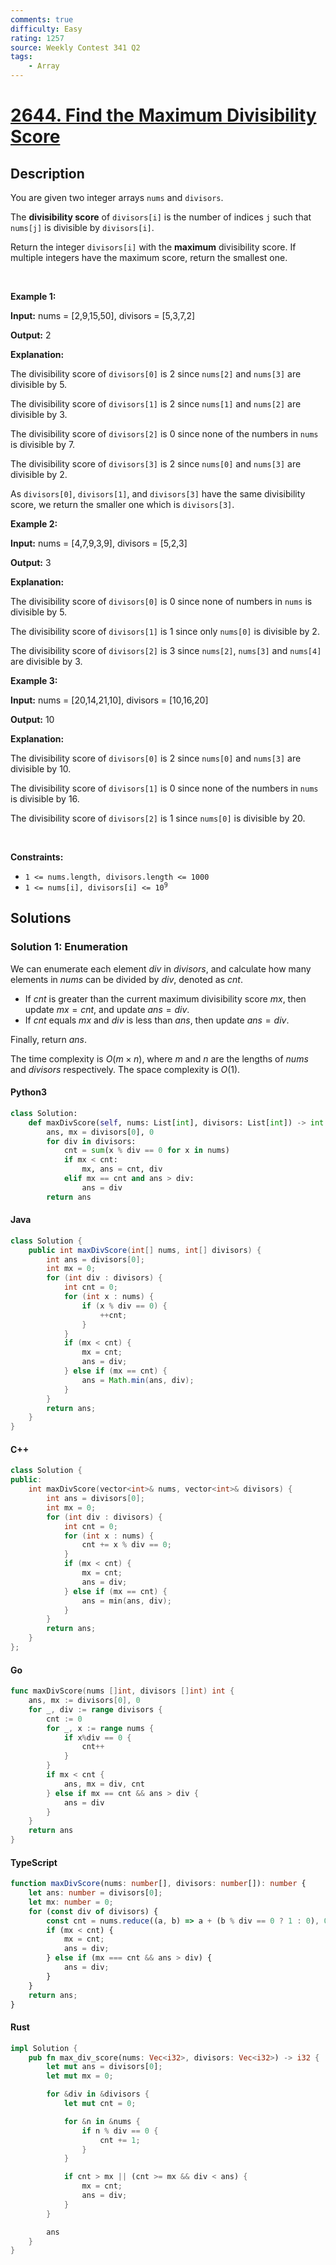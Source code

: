 ```yaml
---
comments: true
difficulty: Easy
rating: 1257
source: Weekly Contest 341 Q2
tags:
    - Array
---
```


<!-- problem:start -->

# [2644. Find the Maximum Divisibility Score](https://leetcode.com/problems/find-the-maximum-divisibility-score)

## Description

<!-- description:start -->

<p>You are given two integer arrays <code>nums</code> and <code>divisors</code>.</p>

<p>The <strong>divisibility score</strong> of <code>divisors[i]</code> is the number of indices <code>j</code> such that <code>nums[j]</code> is divisible by <code>divisors[i]</code>.</p>

<p>Return the integer <code>divisors[i]</code> with the <strong>maximum</strong> divisibility score. If multiple integers have the maximum score, return the smallest one.</p>

<p>&nbsp;</p>
<p><strong class="example">Example 1:</strong></p>

<div class="example-block">
<p><strong>Input:</strong> <span class="example-io">nums = [2,9,15,50], divisors = [5,3,7,2]</span></p>

<p><strong>Output:</strong> <span class="example-io">2</span></p>

<p><strong>Explanation:</strong></p>

<p>The divisibility score of <code>divisors[0]</code> is 2 since <code>nums[2]</code> and <code>nums[3]</code> are divisible by 5.</p>

<p>The divisibility score of <code>divisors[1]</code> is 2 since <code>nums[1]</code> and <code>nums[2]</code> are divisible by 3.</p>

<p>The divisibility score of <code>divisors[2]</code> is 0 since none of the numbers in <code>nums</code> is divisible by 7.</p>

<p>The divisibility score of <code>divisors[3]</code> is 2 since <code>nums[0]</code> and <code>nums[3]</code> are divisible by 2.</p>

<p>As <code>divisors[0]</code>,&nbsp;<code>divisors[1]</code>, and <code>divisors[3]</code> have the same divisibility score, we return the smaller one which is <code>divisors[3]</code>.</p>
</div>

<p><strong class="example">Example 2:</strong></p>

<div class="example-block">
<p><strong>Input:</strong> <span class="example-io">nums = [4,7,9,3,9], divisors = [5,2,3]</span></p>

<p><strong>Output:</strong> <span class="example-io">3</span></p>

<p><strong>Explanation:</strong></p>

<p>The divisibility score of <code>divisors[0]</code> is 0 since none of numbers in <code>nums</code> is divisible by 5.</p>

<p>The divisibility score of <code>divisors[1]</code> is 1 since only <code>nums[0]</code> is divisible by 2.</p>

<p>The divisibility score of <code>divisors[2]</code> is 3 since <code>nums[2]</code>, <code>nums[3]</code> and <code>nums[4]</code> are divisible by 3.</p>
</div>

<p><strong class="example">Example 3:</strong></p>

<div class="example-block">
<p><strong>Input:</strong> <span class="example-io">nums = [20,14,21,10], divisors = [10,16,20]</span></p>

<p><strong>Output:</strong> <span class="example-io">10</span></p>

<p><strong>Explanation:</strong></p>

<p>The divisibility score of <code>divisors[0]</code> is 2 since <code>nums[0]</code> and <code>nums[3]</code> are divisible by 10.</p>

<p>The divisibility score of <code>divisors[1]</code> is 0 since none of the numbers in <code>nums</code> is divisible by 16.</p>

<p>The divisibility score of <code>divisors[2]</code> is 1 since <code>nums[0]</code> is divisible by 20.</p>
</div>

<p>&nbsp;</p>
<p><strong>Constraints:</strong></p>

<ul>
	<li><code>1 &lt;= nums.length, divisors.length &lt;= 1000</code></li>
	<li><code>1 &lt;= nums[i], divisors[i] &lt;= 10<sup>9</sup></code></li>
</ul>

<!-- description:end -->

## Solutions

<!-- solution:start -->

### Solution 1: Enumeration

We can enumerate each element $div$ in $divisors$, and calculate how many elements in $nums$ can be divided by $div$, denoted as $cnt$.

-   If $cnt$ is greater than the current maximum divisibility score $mx$, then update $mx = cnt$, and update $ans = div$.
-   If $cnt$ equals $mx$ and $div$ is less than $ans$, then update $ans = div$.

Finally, return $ans$.

The time complexity is $O(m \times n)$, where $m$ and $n$ are the lengths of $nums$ and $divisors$ respectively. The space complexity is $O(1)$.

<!-- tabs:start -->

#### Python3

```python
class Solution:
    def maxDivScore(self, nums: List[int], divisors: List[int]) -> int:
        ans, mx = divisors[0], 0
        for div in divisors:
            cnt = sum(x % div == 0 for x in nums)
            if mx < cnt:
                mx, ans = cnt, div
            elif mx == cnt and ans > div:
                ans = div
        return ans
```

#### Java

```java
class Solution {
    public int maxDivScore(int[] nums, int[] divisors) {
        int ans = divisors[0];
        int mx = 0;
        for (int div : divisors) {
            int cnt = 0;
            for (int x : nums) {
                if (x % div == 0) {
                    ++cnt;
                }
            }
            if (mx < cnt) {
                mx = cnt;
                ans = div;
            } else if (mx == cnt) {
                ans = Math.min(ans, div);
            }
        }
        return ans;
    }
}
```

#### C++

```cpp
class Solution {
public:
    int maxDivScore(vector<int>& nums, vector<int>& divisors) {
        int ans = divisors[0];
        int mx = 0;
        for (int div : divisors) {
            int cnt = 0;
            for (int x : nums) {
                cnt += x % div == 0;
            }
            if (mx < cnt) {
                mx = cnt;
                ans = div;
            } else if (mx == cnt) {
                ans = min(ans, div);
            }
        }
        return ans;
    }
};
```

#### Go

```go
func maxDivScore(nums []int, divisors []int) int {
	ans, mx := divisors[0], 0
	for _, div := range divisors {
		cnt := 0
		for _, x := range nums {
			if x%div == 0 {
				cnt++
			}
		}
		if mx < cnt {
			ans, mx = div, cnt
		} else if mx == cnt && ans > div {
			ans = div
		}
	}
	return ans
}
```

#### TypeScript

```ts
function maxDivScore(nums: number[], divisors: number[]): number {
    let ans: number = divisors[0];
    let mx: number = 0;
    for (const div of divisors) {
        const cnt = nums.reduce((a, b) => a + (b % div == 0 ? 1 : 0), 0);
        if (mx < cnt) {
            mx = cnt;
            ans = div;
        } else if (mx === cnt && ans > div) {
            ans = div;
        }
    }
    return ans;
}
```

#### Rust

```rust
impl Solution {
    pub fn max_div_score(nums: Vec<i32>, divisors: Vec<i32>) -> i32 {
        let mut ans = divisors[0];
        let mut mx = 0;

        for &div in &divisors {
            let mut cnt = 0;

            for &n in &nums {
                if n % div == 0 {
                    cnt += 1;
                }
            }

            if cnt > mx || (cnt >= mx && div < ans) {
                mx = cnt;
                ans = div;
            }
        }

        ans
    }
}
```

<!-- tabs:end -->

<!-- solution:end -->

<!-- problem:end -->
